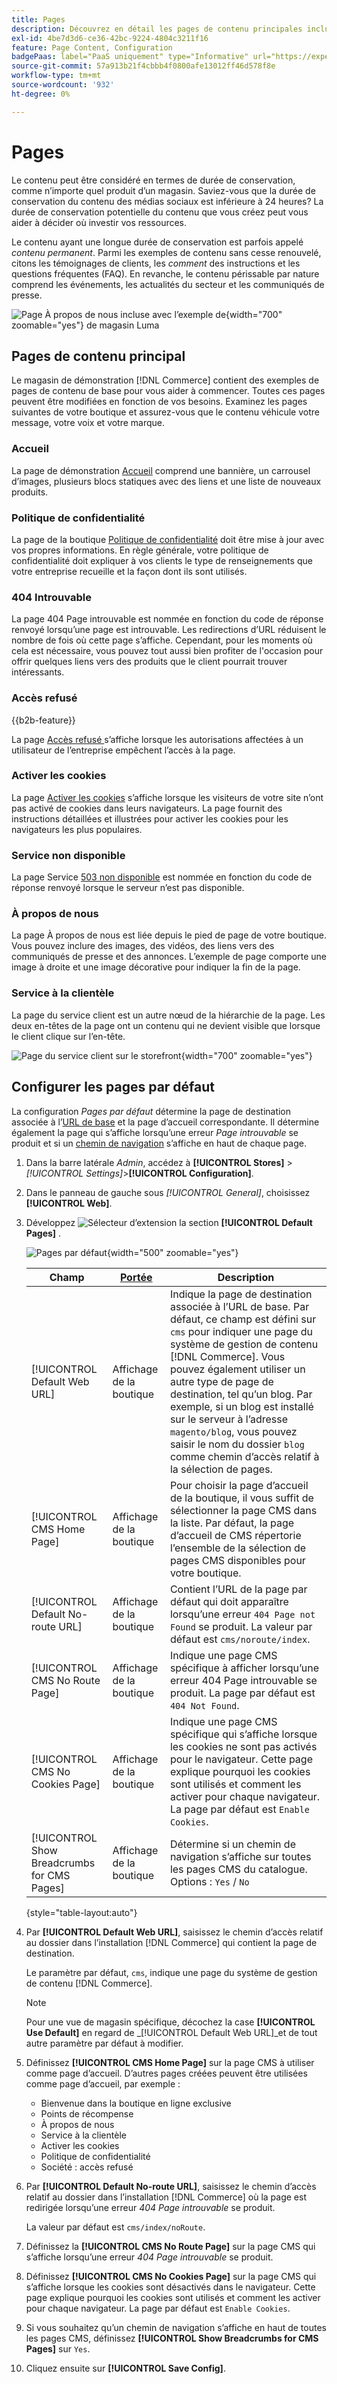 ```yaml
---
title: Pages
description: Découvrez en détail les pages de contenu principales incluses dans le magasin  [!DNL Commerce]  démonstration et comment modifier la configuration des pages par défaut.
exl-id: 4be7d3d6-ce36-42bc-9224-4804c3211f16
feature: Page Content, Configuration
badgePaas: label="PaaS uniquement" type="Informative" url="https://experienceleague.adobe.com/en/docs/commerce/user-guides/product-solutions" tooltip="S’applique uniquement aux projets Adobe Commerce on Cloud (infrastructure PaaS gérée par Adobe) et aux projets On-premise."
source-git-commit: 57a913b21f4cbbb4f0800afe13012ff46d578f8e
workflow-type: tm+mt
source-wordcount: '932'
ht-degree: 0%

---
```


# Pages

Le contenu peut être considéré en termes de durée de conservation, comme n’importe quel produit d’un magasin. Saviez-vous que la durée de conservation du contenu des médias sociaux est inférieure à 24 heures? La durée de conservation potentielle du contenu que vous créez peut vous aider à décider où investir vos ressources.

Le contenu ayant une longue durée de conservation est parfois appelé _contenu permanent_. Parmi les exemples de contenu sans cesse renouvelé, citons les témoignages de clients, les _comment_ des instructions et les questions fréquentes (FAQ). En revanche, le contenu périssable par nature comprend les événements, les actualités du secteur et les communiqués de presse.

![Page À propos de nous incluse avec l’exemple de ](./assets/storefront-about-us.png){width="700" zoomable="yes"} de magasin Luma

## Pages de contenu principal

Le magasin de démonstration [!DNL Commerce] contient des exemples de pages de contenu de base pour vous aider à commencer. Toutes ces pages peuvent être modifiées en fonction de vos besoins. Examinez les pages suivantes de votre boutique et assurez-vous que le contenu véhicule votre message, votre voix et votre marque.

### Accueil

La page de démonstration [Accueil](../getting-started/storefront.md#home-page) comprend une bannière, un carrousel d’images, plusieurs blocs statiques avec des liens et une liste de nouveaux produits.

### Politique de confidentialité

La page de la boutique [Politique de confidentialité](../getting-started/privacy-policy.md) doit être mise à jour avec vos propres informations. En règle générale, votre politique de confidentialité doit expliquer à vos clients le type de renseignements que votre entreprise recueille et la façon dont ils sont utilisés.

### 404 Introuvable

La page 404 Page introuvable est nommée en fonction du code de réponse renvoyé lorsqu’une page est introuvable. Les redirections d’URL réduisent le nombre de fois où cette page s’affiche. Cependant, pour les moments où cela est nécessaire, vous pouvez tout aussi bien profiter de l&#39;occasion pour offrir quelques liens vers des produits que le client pourrait trouver intéressants.

### Accès refusé

{{b2b-feature}}

La page [ Accès refusé ](../b2b/account-company-roles-permissions.md) s’affiche lorsque les autorisations affectées à un utilisateur de l’entreprise empêchent l’accès à la page.

### Activer les cookies

La page [Activer les cookies](../getting-started/compliance-cookie-law.md) s’affiche lorsque les visiteurs de votre site n’ont pas activé de cookies dans leurs navigateurs. La page fournit des instructions détaillées et illustrées pour activer les cookies pour les navigateurs les plus populaires.

### Service non disponible

La page Service [503 non disponible](../configuration-reference/general/general.md) est nommée en fonction du code de réponse renvoyé lorsque le serveur n’est pas disponible.

### À propos de nous

La page À propos de nous est liée depuis le pied de page de votre boutique. Vous pouvez inclure des images, des vidéos, des liens vers des communiqués de presse et des annonces. L’exemple de page comporte une image à droite et une image décorative pour indiquer la fin de la page.

### Service à la clientèle

La page du service client est un autre nœud de la hiérarchie de la page. Les deux en-têtes de la page ont un contenu qui ne devient visible que lorsque le client clique sur l’en-tête.

![Page du service client sur le storefront](./assets/storefront-customer-service.png){width="700" zoomable="yes"}

## Configurer les pages par défaut

La configuration _Pages par défaut_ détermine la page de destination associée à l’[URL de base](../stores-purchase/store-urls.md) et la page d’accueil correspondante. Il détermine également la page qui s’affiche lorsqu’une erreur _Page introuvable_ se produit et si un [chemin de navigation](../catalog/navigation-breadcrumb-trail.md) s’affiche en haut de chaque page.

1. Dans la barre latérale _Admin_, accédez à **[!UICONTROL Stores]** > _[!UICONTROL Settings]_>**[!UICONTROL Configuration]**.

1. Dans le panneau de gauche sous _[!UICONTROL General]_, choisissez **[!UICONTROL Web]**.

1. Développez ![Sélecteur d’extension](../assets/icon-display-expand.png) la section **[!UICONTROL Default Pages]** .

   ![ Pages par défaut ](./assets/web-default-pages.png){width="500" zoomable="yes"}

   | Champ | [Portée](../getting-started/websites-stores-views.md#scope-settings) | Description |
   |--- |--- |--- |
   | [!UICONTROL Default Web URL] | Affichage de la boutique | Indique la page de destination associée à l’URL de base. Par défaut, ce champ est défini sur `cms` pour indiquer une page du système de gestion de contenu [!DNL Commerce]. Vous pouvez également utiliser un autre type de page de destination, tel qu’un blog. Par exemple, si un blog est installé sur le serveur à l’adresse `magento/blog`, vous pouvez saisir le nom du dossier `blog` comme chemin d’accès relatif à la sélection de pages. |
   | [!UICONTROL CMS Home Page] | Affichage de la boutique | Pour choisir la page d’accueil de la boutique, il vous suffit de sélectionner la page CMS dans la liste. Par défaut, la page d’accueil de CMS répertorie l’ensemble de la sélection de pages CMS disponibles pour votre boutique. |
   | [!UICONTROL Default No-route URL] | Affichage de la boutique | Contient l’URL de la page par défaut qui doit apparaître lorsqu’une erreur `404 Page not Found` se produit. La valeur par défaut est `cms/noroute/index`. |
   | [!UICONTROL CMS No Route Page] | Affichage de la boutique | Indique une page CMS spécifique à afficher lorsqu’une erreur 404 Page introuvable se produit. La page par défaut est `404 Not Found`. |
   | [!UICONTROL CMS No Cookies Page] | Affichage de la boutique | Indique une page CMS spécifique qui s’affiche lorsque les cookies ne sont pas activés pour le navigateur. Cette page explique pourquoi les cookies sont utilisés et comment les activer pour chaque navigateur. La page par défaut est `Enable Cookies`. |
   | [!UICONTROL Show Breadcrumbs for CMS Pages] | Affichage de la boutique | Détermine si un chemin de navigation s’affiche sur toutes les pages CMS du catalogue. Options : `Yes` / `No` |

   {style="table-layout:auto"}

1. Par **[!UICONTROL Default Web URL]**, saisissez le chemin d’accès relatif au dossier dans l’installation [!DNL Commerce] qui contient la page de destination.

   Le paramètre par défaut, `cms`, indique une page du système de gestion de contenu [!DNL Commerce].

   >[!NOTE]
   >
   >Pour une vue de magasin spécifique, décochez la case **[!UICONTROL Use Default]** en regard de _[!UICONTROL Default Web URL]_et de tout autre paramètre par défaut à modifier.

1. Définissez **[!UICONTROL CMS Home Page]** sur la page CMS à utiliser comme page d’accueil. D’autres pages créées peuvent être utilisées comme page d’accueil, par exemple :

   - Bienvenue dans la boutique en ligne exclusive
   - Points de récompense
   - À propos de nous
   - Service à la clientèle
   - Activer les cookies
   - Politique de confidentialité
   - Société : accès refusé

1. Par **[!UICONTROL Default No-route URL]**, saisissez le chemin d’accès relatif au dossier dans l’installation [!DNL Commerce] où la page est redirigée lorsqu’une erreur _404 Page introuvable_ se produit.

   La valeur par défaut est `cms/index/noRoute`.

1. Définissez la **[!UICONTROL CMS No Route Page]** sur la page CMS qui s’affiche lorsqu’une erreur _404 Page introuvable_ se produit.

1. Définissez **[!UICONTROL CMS No Cookies Page]** sur la page CMS qui s’affiche lorsque les cookies sont désactivés dans le navigateur. Cette page explique pourquoi les cookies sont utilisés et comment les activer pour chaque navigateur. La page par défaut est `Enable Cookies`.

1. Si vous souhaitez qu’un chemin de navigation s’affiche en haut de toutes les pages CMS, définissez **[!UICONTROL Show Breadcrumbs for CMS Pages]** sur `Yes`.

1. Cliquez ensuite sur **[!UICONTROL Save Config]**.
